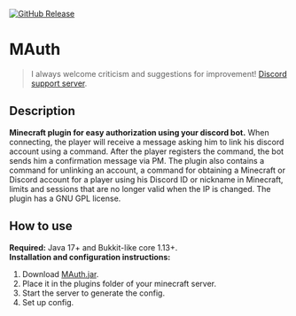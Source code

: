 [![GitHub Release](https://img.shields.io/github/v/release/Flioris/MAuth)](https://github.com/Flioris/MAuth/releases)
# MAuth
> I always welcome criticism and suggestions for improvement! [Discord support server](https://discord.gg/AZSZ8nhtra).

## Description
**Minecraft plugin for easy authorization using your discord bot.** When connecting, the player will receive a message asking him to link his discord account using a command. After the player registers the command, the bot sends him a confirmation message via PM. The plugin also contains a command for unlinking an account, a command for obtaining a Minecraft or Discord account for a player using his Discord ID or nickname in Minecraft, limits and sessions that are no longer valid when the IP is changed. The plugin has a GNU GPL license.

## How to use
**Required:** Java 17+ and Bukkit-like core 1.13+.\
**Installation and configuration instructions:**
1. Download [MAuth.jar](https://github.com/Flioris/MAuth/releases).
2. Place it in the plugins folder of your minecraft server.
3. Start the server to generate the config.
4. Set up config.

